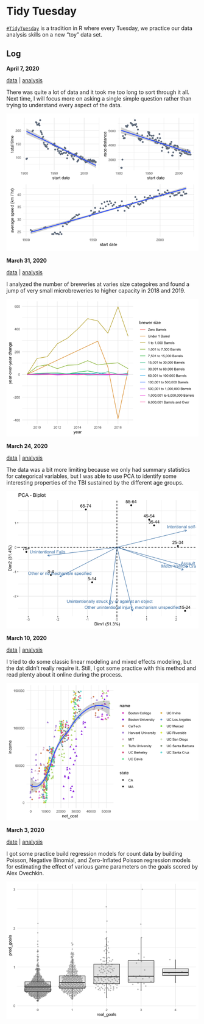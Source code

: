 # Tidy Tuesday

[`#TidyTuesday`](https://github.com/rfordatascience/tidytuesday) is a
tradition in R where every Tuesday, we practice our data analysis skills
on a new “toy” data set.

## Log

**April 7, 2020**

[data](https://github.com/rfordatascience/tidytuesday/blob/master/data/2020/2020-04-07/readme.md)
| [analysis](2020-04-07_tour-de-france.md)

There was quite a lot of data and it took me too long to sort through it
all. Next time, I will focus more on asking a single simple question
rather than trying to understand every aspect of the data.

![](./2020-04-07_tour-de-france_files/figure-gfm/unnamed-chunk-4-1.png)

**March 31, 2020**

[data](https://github.com/rfordatascience/tidytuesday/blob/master/data/2020/2020-03-31/readme.md)
| [analysis](2020-03-31_beer-production.md)

I analyzed the number of breweries at varies size categoires and found a
jump of very small microbreweries to higher capacity in 2018 and 2019.

![](./2020-03-31_beer-production_files/figure-gfm/unnamed-chunk-9-1.png)

**March 24, 2020**

[data](https://github.com/rfordatascience/tidytuesday/blob/master/data/2020/2020-03-24/readme.md)
| [analysis](2020-0324_traumatic-brain-injury.md)

The data was a bit more limiting because we only had summary statistics
for categorical variables, but I was able to use PCA to identify some
interesting properties of the TBI sustained by the different age groups.

![](./2020-0324_traumatic-brain-injury_files/figure-gfm/unnamed-chunk-10-1.png)

**March 10, 2020**

[data](https://github.com/rfordatascience/tidytuesday/blob/master/data/2020/2020-03-10/readme.md)
| [analysis](2020-03-31_college-tuition-diversity-and-pay.md)

I tried to do some classic linear modeling and mixed effects modeling,
but the dat didn’t really require it. Still, I got some practice with
this method and read plenty about it online during the process.

![](./2020-03-31_college-tuition-diversity-and-pay_files/figure-gfm/unnamed-chunk-8-1.png)

**March 3, 2020**

[date](https://github.com/rfordatascience/tidytuesday/blob/master/data/2020/2020-03-03/readme.md)
| [analysis](2020-03-03_hockey-goals.md)

I got some practice build regression models for count data by building
Poisson, Negative Binomial, and Zero-Inflated Poisson regression models
for estimating the effect of various game parameters on the goals scored
by Alex Ovechkin.

![](./2020-03-03_hockey-goals_files/figure-gfm/unnamed-chunk-12-1.png)
